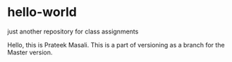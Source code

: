 # hello-world
just another repository for class assignments

Hello, this is Prateek Masali. 
This is a part of versioning as a branch for the Master version.
